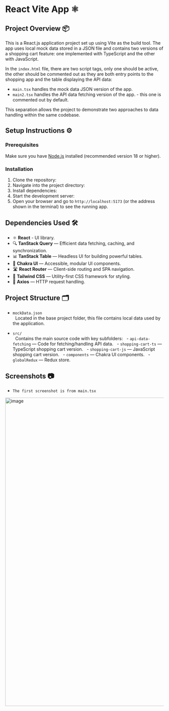 # React Vite App ⚛️

## Project Overview 📦

This is a React.js application project set up using Vite as the build tool. The app uses local mock data stored in a JSON file and contains two versions of a shopping cart feature: one implemented with TypeScript and the other with JavaScript.

In the `index.html` file, there are two script tags, only one should be active, the other should be commented out as they are both entry points to the shopping app and the table displaying the API data:

- `main.tsx` handles the mock data JSON version of the app.
- `main2.tsx` handles the API data fetching version of the app. - this one is commented out by default.

This separation allows the project to demonstrate two approaches to data handling within the same codebase.

## Setup Instructions ⚙️

### Prerequisites

Make sure you have [Node.js](https://nodejs.org/) installed (recommended version 18 or higher).

### Installation

1. Clone the repository:
2. Navigate into the project directory:
3. Install dependencies:
4. Start the development server:
5. Open your browser and go to `http://localhost:5173` (or the address shown in the terminal) to see the running app.

## Dependencies Used 🛠️

- ⚛️ **React** - UI library.
- 🔍 **TanStack Query** — Efficient data fetching, caching, and synchronization.
- 📊 **TanStack Table** — Headless UI for building powerful tables.
- 🎨 **Chakra UI** — Accessible, modular UI components.
- 🛣️ **React Router** — Client-side routing and SPA navigation.
- 🎨 **Tailwind CSS** — Utility-first CSS framework for styling.
- 📡 **Axios** — HTTP request handling.

## Project Structure 🗂️

- `mockData.json`  
    Located in the base project folder, this file contains local data used by the application.

- `src/`  
    Contains the main source code with key subfolders:
    - `api-data-fetching` — Code for fetching/handling API data.
    - `shopping-cart-ts` — TypeScript shopping cart version.
    - `shopping-cart-js` — JavaScript shopping cart version.
    - `components` — Chakra UI components.
    - `globalRedux` — Redux store.

## Screenshots  📷
  - `The first screenshot is from main.tsx`
<img width="1900" height="982" alt="image" src="https://github.com/user-attachments/assets/4edc4fb1-c14d-49bf-80a8-8e6fbbdc4b12" />

